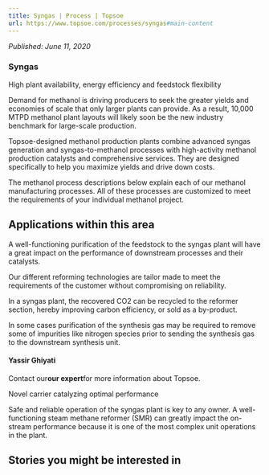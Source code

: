 ```yaml
---
title: Syngas | Process | Topsoe
url: https://www.topsoe.com/processes/syngas#main-content
---
```


*Published: June 11, 2020*

### Syngas

High plant availability, energy efficiency and feedstock flexibility

Demand for methanol is driving producers to seek the greater yields and economies of scale that only larger plants can provide. As a result, 10,000 MTPD methanol plant layouts will likely soon be the new industry benchmark for large-scale production.

Topsoe-designed methanol production plants combine advanced syngas generation and syngas-to-methanol processes with high-activity methanol production catalysts and comprehensive services. They are designed specifically to help you maximize yields and drive down costs.

The methanol process descriptions below explain each of our methanol manufacturing processes. All of these processes are customized to meet the requirements of your individual methanol project.

## Applications within this area

A well-functioning purification of the feedstock to the syngas plant will have a great impact on the performance of downstream processes and their catalysts.

Our different reforming technologies are tailor made to meet the requirements of the customer without compromising on reliability.

In a syngas plant, the recovered CO2 can be recycled to the reformer section, hereby improving carbon efficiency, or sold as a by-product.

In some cases purification of the synthesis gas may be required to remove some of impurities like nitrogen species prior to sending the synthesis gas to the downstream synthesis unit.

#### Yassir Ghiyati

Contact our**our expert**for more information about Topsoe.

Novel carrier catalyzing optimal performance

Safe and reliable operation of the syngas plant is key to any owner. A well-functioning steam methane reformer (SMR) can greatly impact the on-stream performance because it is one of the most complex unit operations in the plant.

## Stories you might be interested in